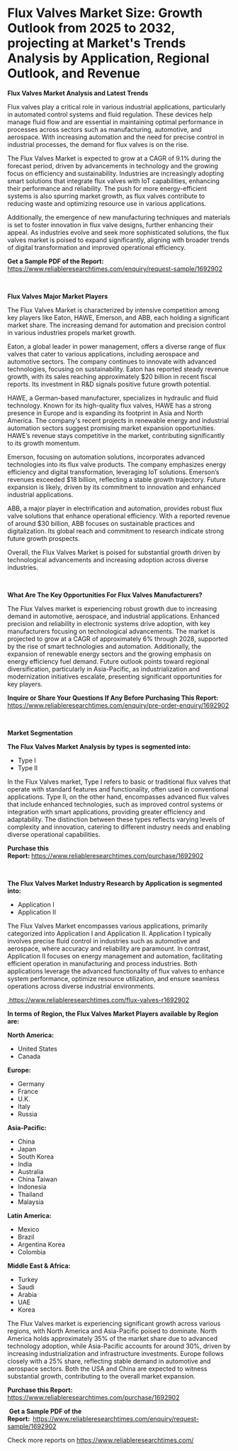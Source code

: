 <p><h1>Flux Valves Market Size: Growth Outlook from 2025 to 2032, projecting at Market's Trends Analysis by Application, Regional Outlook, and Revenue</h1></p><p><strong>Flux Valves Market Analysis and Latest Trends</strong></p>
<p><p>Flux valves play a critical role in various industrial applications, particularly in automated control systems and fluid regulation. These devices help manage fluid flow and are essential in maintaining optimal performance in processes across sectors such as manufacturing, automotive, and aerospace. With increasing automation and the need for precise control in industrial processes, the demand for flux valves is on the rise.</p><p>The Flux Valves Market is expected to grow at a CAGR of 9.1% during the forecast period, driven by advancements in technology and the growing focus on efficiency and sustainability. Industries are increasingly adopting smart solutions that integrate flux valves with IoT capabilities, enhancing their performance and reliability. The push for more energy-efficient systems is also spurring market growth, as flux valves contribute to reducing waste and optimizing resource use in various applications.</p><p>Additionally, the emergence of new manufacturing techniques and materials is set to foster innovation in flux valve designs, further enhancing their appeal. As industries evolve and seek more sophisticated solutions, the flux valves market is poised to expand significantly, aligning with broader trends of digital transformation and improved operational efficiency.</p></p>
<p><strong>Get a Sample PDF of the Report:&nbsp;</strong> <a href="https://www.reliableresearchtimes.com/enquiry/request-sample/1692902?utm_campaign=3313&utm_medium=2&utm_source=Github&utm_content=ia&utm_term=27032025&utm_id=flux-valves">https://www.reliableresearchtimes.com/enquiry/request-sample/1692902</a></p>
<p>&nbsp;</p>
<p><strong>Flux Valves Major Market Players</strong></p>
<p><p>The Flux Valves Market is characterized by intensive competition among key players like Eaton, HAWE, Emerson, and ABB, each holding a significant market share. The increasing demand for automation and precision control in various industries propels market growth. </p><p>Eaton, a global leader in power management, offers a diverse range of flux valves that cater to various applications, including aerospace and automotive sectors. The company continues to innovate with advanced technologies, focusing on sustainability. Eaton has reported steady revenue growth, with its sales reaching approximately $20 billion in recent fiscal reports. Its investment in R&D signals positive future growth potential.</p><p>HAWE, a German-based manufacturer, specializes in hydraulic and fluid technology. Known for its high-quality flux valves, HAWE has a strong presence in Europe and is expanding its footprint in Asia and North America. The company's recent projects in renewable energy and industrial automation sectors suggest promising market expansion opportunities. HAWE’s revenue stays competitive in the market, contributing significantly to its growth momentum.</p><p>Emerson, focusing on automation solutions, incorporates advanced technologies into its flux valve products. The company emphasizes energy efficiency and digital transformation, leveraging IoT solutions. Emerson’s revenues exceeded $18 billion, reflecting a stable growth trajectory. Future expansion is likely, driven by its commitment to innovation and enhanced industrial applications.</p><p>ABB, a major player in electrification and automation, provides robust flux valve solutions that enhance operational efficiency. With a reported revenue of around $30 billion, ABB focuses on sustainable practices and digitalization. Its global reach and commitment to research indicate strong future growth prospects.</p><p>Overall, the Flux Valves Market is poised for substantial growth driven by technological advancements and increasing adoption across diverse industries.</p></p>
<p>&nbsp;</p>
<p><strong>What Are The Key Opportunities For Flux Valves Manufacturers?</strong></p>
<p><p>The Flux Valves market is experiencing robust growth due to increasing demand in automotive, aerospace, and industrial applications. Enhanced precision and reliability in electronic systems drive adoption, with key manufacturers focusing on technological advancements. The market is projected to grow at a CAGR of approximately 6% through 2028, supported by the rise of smart technologies and automation. Additionally, the expansion of renewable energy sectors and the growing emphasis on energy efficiency fuel demand. Future outlook points toward regional diversification, particularly in Asia-Pacific, as industrialization and modernization initiatives escalate, presenting significant opportunities for key players.</p></p>
<p><strong>Inquire or Share Your Questions If Any Before Purchasing This Report:</strong> <a href="https://www.reliableresearchtimes.com/enquiry/pre-order-enquiry/1692902?utm_campaign=3313&utm_medium=2&utm_source=Github&utm_content=ia&utm_term=27032025&utm_id=flux-valves">https://www.reliableresearchtimes.com/enquiry/pre-order-enquiry/1692902</a></p>
<p>&nbsp;</p>
<p><strong>Market Segmentation</strong></p>
<p><strong>The Flux Valves Market Analysis by types is segmented into:</strong></p>
<p><ul><li>Type I</li><li>Type II</li></ul></p>
<p><p>In the Flux Valves market, Type I refers to basic or traditional flux valves that operate with standard features and functionality, often used in conventional applications. Type II, on the other hand, encompasses advanced flux valves that include enhanced technologies, such as improved control systems or integration with smart applications, providing greater efficiency and adaptability. The distinction between these types reflects varying levels of complexity and innovation, catering to different industry needs and enabling diverse operational capabilities.</p></p>
<p><strong>Purchase this Report:&nbsp;</strong><a href="https://www.reliableresearchtimes.com/purchase/1692902?utm_campaign=3313&utm_medium=2&utm_source=Github&utm_content=ia&utm_term=27032025&utm_id=flux-valves">https://www.reliableresearchtimes.com/purchase/1692902</a></p>
<p>&nbsp;</p>
<p><strong>The Flux Valves Market Industry Research by Application is segmented into:</strong></p>
<p><ul><li>Application I</li><li>Application II</li></ul></p>
<p><p>The Flux Valves Market encompasses various applications, primarily categorized into Application I and Application II. Application I typically involves precise fluid control in industries such as automotive and aerospace, where accuracy and reliability are paramount. In contrast, Application II focuses on energy management and automation, facilitating efficient operation in manufacturing and process industries. Both applications leverage the advanced functionality of flux valves to enhance system performance, optimize resource utilization, and ensure seamless operations across diverse industrial environments.</p></p>
<p><a href="https://www.reliableresearchtimes.com/flux-valves-r1692902?utm_campaign=3313&utm_medium=2&utm_source=Github&utm_content=ia&utm_term=27032025&utm_id=flux-valves">&nbsp;https://www.reliableresearchtimes.com/flux-valves-r1692902</a></p>
<p><strong>In terms of Region, the Flux Valves Market Players available by Region are:</strong></p>
<p>
    <p> <strong> North America: </strong>
        <ul>
            <li>United States</li>
            <li>Canada</li>
        </ul>
        </p> 
    <p> <strong> Europe: </strong>
        <ul>
            <li>Germany</li>
            <li>France</li>
            <li>U.K.</li>
            <li>Italy</li>
            <li>Russia</li>
        </ul>
        </p> 
    <p> <strong> Asia-Pacific: </strong>
        <ul>
            <li>China</li>
            <li>Japan</li>
            <li>South Korea</li>
            <li>India</li>
            <li>Australia</li>
            <li>China Taiwan</li>
            <li>Indonesia</li>
            <li>Thailand</li>
            <li>Malaysia</li>
        </ul>
        </p> 
    <p> <strong> Latin America: </strong>
        <ul>
            <li>Mexico</li>
            <li>Brazil</li>
            <li>Argentina Korea</li>
            <li>Colombia</li>
        </ul>
        </p> 
    <p> <strong> Middle East & Africa: </strong>
        <ul>
            <li>Turkey</li>
            <li>Saudi</li>
            <li>Arabia</li>
            <li>UAE</li>
            <li>Korea</li>
        </ul>
    </p>
    </p>
<p><p>The Flux Valves market is experiencing significant growth across various regions, with North America and Asia-Pacific poised to dominate. North America holds approximately 35% of the market share due to advanced technology adoption, while Asia-Pacific accounts for around 30%, driven by increasing industrialization and infrastructure investments. Europe follows closely with a 25% share, reflecting stable demand in automotive and aerospace sectors. Both the USA and China are expected to witness substantial growth, contributing to the overall market expansion.</p></p>
<p><strong>Purchase this Report: </strong><a href="https://www.reliableresearchtimes.com/purchase/1692902?utm_campaign=3313&utm_medium=2&utm_source=Github&utm_content=ia&utm_term=27032025&utm_id=flux-valves">https://www.reliableresearchtimes.com/purchase/1692902</a></p>
<p>&nbsp;<strong>Get a Sample PDF of the Report:&nbsp;&nbsp;</strong><a href="https://www.reliableresearchtimes.com/enquiry/request-sample/1692902?utm_campaign=3313&utm_medium=2&utm_source=Github&utm_content=ia&utm_term=27032025&utm_id=flux-valves">https://www.reliableresearchtimes.com/enquiry/request-sample/1692902</a></p>
<p><strong></strong></p>
<p>Check more reports on <a href="https://www.reliableresearchtimes.com/?utm_campaign=3313&utm_medium=2&utm_source=Github&utm_content=ia&utm_term=27032025&utm_id=flux-valves">https://www.reliableresearchtimes.com/</a></p>